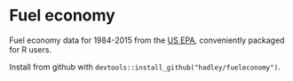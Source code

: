 # Fuel economy

Fuel economy data for 1984-2015 from the [US EPA](http://www.fueleconomy.gov/feg/download.shtml), conveniently packaged for R users.

Install from github with `devtools::install_github("hadley/fueleconomy")`.
